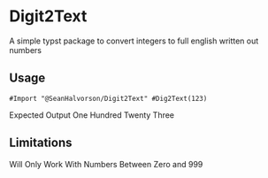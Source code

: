 # Digit2Text

A simple typst package to convert integers to full english written out numbers

## Usage

`
#Import "@SeanHalvorson/Digit2Text"
#Dig2Text(123)
`

Expected Output One Hundred Twenty Three

## Limitations

Will Only Work With Numbers Between Zero and 999 
